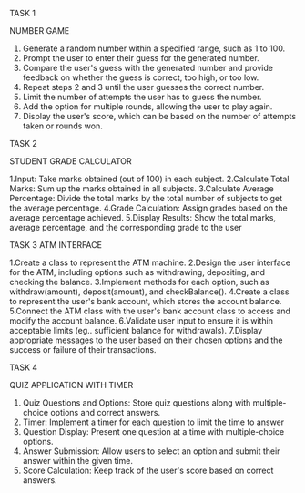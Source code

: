 TASK 1

NUMBER GAME

1. Generate a random number within a specified range, such as 1 to 100.
2. Prompt the user to enter their guess for the generated number.
3. Compare the user's guess with the generated number and provide feedback on whether the guess is correct, too high, or too low.
4. Repeat steps 2 and 3 until the user guesses the correct number.
5. Limit the number of attempts the user has to guess the number.
6. Add the option for multiple rounds, allowing the user to play again.
7. Display the user's score, which can be based on the number of attempts taken or rounds won.

TASK 2

STUDENT GRADE CALCULATOR

1.Input: Take marks obtained (out of 100) in each subject.
2.Calculate Total Marks: Sum up the marks obtained in all subjects.
3.Calculate Average Percentage: Divide the total marks by the total number of subjects to get the average percentage.
4.Grade Calculation: Assign grades based on the average percentage achieved.
5.Display Results: Show the total marks, average percentage, and the corresponding grade to the user


TASK 3 ATM INTERFACE

1.Create a class to represent the ATM machine.
2.Design the user interface for the ATM, including options such as withdrawing, depositing, and checking the balance.
3.Implement methods for each option, such as withdraw(amount), deposit(amount), and checkBalance().
4.Create a class to represent the user's bank account, which stores the account balance.
5.Connect the ATM class with the user's bank account class to access and modify the account balance.
6.Validate user input to ensure it is within acceptable limits (eg.. sufficient balance for withdrawals).
7.Display appropriate messages to the user based on their chosen options and the success or failure of their transactions.

TASK 4

QUIZ APPLICATION WITH TIMER

1. Quiz Questions and Options: Store quiz questions along with multiple-choice options and correct answers.
2. Timer: Implement a timer for each question to limit the time to answer
3. Question Display: Present one question at a time with multiple-choice options.
4. Answer Submission: Allow users to select an option and submit their answer within the given time.
5. Score Calculation: Keep track of the user's score based on correct answers.
